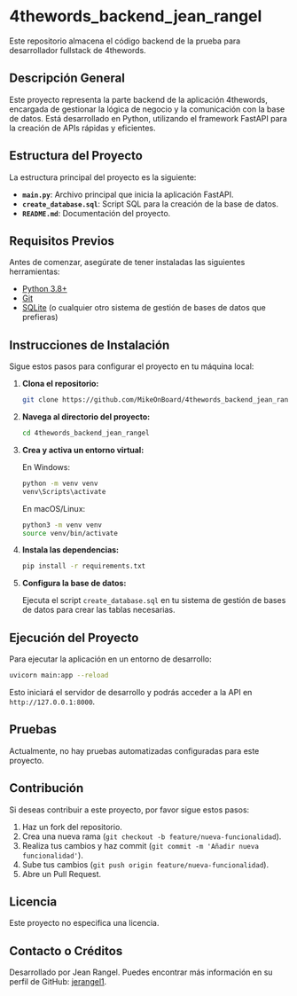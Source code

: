 # 4thewords_backend_jean_rangel

Este repositorio almacena el código backend de la prueba para desarrollador fullstack de 4thewords.

## Descripción General

Este proyecto representa la parte backend de la aplicación 4thewords, encargada de gestionar la lógica de negocio y la comunicación con la base de datos. Está desarrollado en Python, utilizando el framework FastAPI para la creación de APIs rápidas y eficientes.

## Estructura del Proyecto

La estructura principal del proyecto es la siguiente:

- **`main.py`**: Archivo principal que inicia la aplicación FastAPI.
- **`create_database.sql`**: Script SQL para la creación de la base de datos.
- **`README.md`**: Documentación del proyecto.

## Requisitos Previos

Antes de comenzar, asegúrate de tener instaladas las siguientes herramientas:

- [Python 3.8+](https://www.python.org/)
- [Git](https://git-scm.com/)
- [SQLite](https://www.sqlite.org/) (o cualquier otro sistema de gestión de bases de datos que prefieras)

## Instrucciones de Instalación

Sigue estos pasos para configurar el proyecto en tu máquina local:

1. **Clona el repositorio:**

   ```bash
   git clone https://github.com/MikeOnBoard/4thewords_backend_jean_rangel.git
   ```

2. **Navega al directorio del proyecto:**

   ```bash
   cd 4thewords_backend_jean_rangel
   ```

3. **Crea y activa un entorno virtual:**

   En Windows:

   ```bash
   python -m venv venv
   venv\Scripts\activate
   ```

   En macOS/Linux:

   ```bash
   python3 -m venv venv
   source venv/bin/activate
   ```

4. **Instala las dependencias:**

   ```bash
   pip install -r requirements.txt
   ```

5. **Configura la base de datos:**

   Ejecuta el script `create_database.sql` en tu sistema de gestión de bases de datos para crear las tablas necesarias.

## Ejecución del Proyecto

Para ejecutar la aplicación en un entorno de desarrollo:

```bash
uvicorn main:app --reload
```

Esto iniciará el servidor de desarrollo y podrás acceder a la API en `http://127.0.0.1:8000`.

## Pruebas

Actualmente, no hay pruebas automatizadas configuradas para este proyecto.

## Contribución

Si deseas contribuir a este proyecto, por favor sigue estos pasos:

1. Haz un fork del repositorio.
2. Crea una nueva rama (`git checkout -b feature/nueva-funcionalidad`).
3. Realiza tus cambios y haz commit (`git commit -m 'Añadir nueva funcionalidad'`).
4. Sube tus cambios (`git push origin feature/nueva-funcionalidad`).
5. Abre un Pull Request.

## Licencia

Este proyecto no especifica una licencia.

## Contacto o Créditos

Desarrollado por Jean Rangel. Puedes encontrar más información en su perfil de GitHub: [jerangel1](https://github.com/jerangel1).
